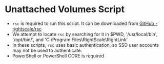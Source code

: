 # Unattached Volumes Script

- `rsc` is required to run this script. It can be downloaded from [GitHub - rightscale/rsc](https://github.com/rightscale/rsc)
- We attempt to locate `rsc` by searching for it in $PWD, '/usr/local/bin', '/opt/bin/', and 'C:\Program Files\RightScale\RightLink'
- In these scripts, `rsc` uses basic authentication, so SSO user accounts may not be used to authenticate. 
- PowerShell or PowerShell CORE is required